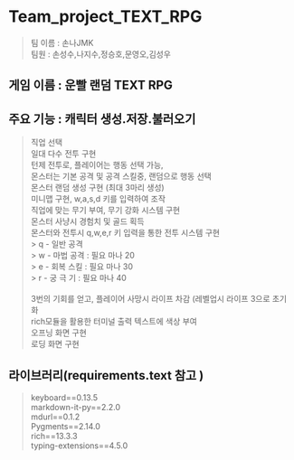 # Team_project_TEXT_RPG
>팀 이름 : 손나JMK
><br>팀원 : 손성수,나지수,정승호,문영오,김성우

## 게임 이름 : 운빨 랜덤 TEXT RPG
## 주요 기능 : 캐릭터 생성.저장.불러오기
>직업 선택
><br>일대 다수 전투 구현
><br>턴제 전투로, 플레이어는 행동 선택 가능,
><br>몬스터는 기본 공격 및 공격 스킬중, 랜덤으로 행동 선택
><br>몬스터 랜덤 생성 구현 (최대 3마리 생성)
><br>미니맵 구현, w,a,s,d 키를 입력하여 조작
><br>직업에 맞는 무기 부여, 무기 강화 시스템 구현
><br>몬스터 사냥시 경험치 및 골드 획득
><br>몬스터와 전투시 q,w,e,r 키 입력을 통한 전투 시스템 구현
><br> > q - 일반 공격
><br> > w - 마법 공격 : 필요 마나 20
><br> > e - 회복 스킬 : 필요 마나 30
><br> > r - 궁 극 기  : 필요 마나 40\
><br>3번의 기회를 얻고, 플레이어 사망시 라이프 차감 (레벨업시 라이프 3으로 초기화
><br>rich모듈을 활용한 터미널 출력 텍스트에 색상 부여
><br>오프닝 화면 구현
><br>로딩 화면 구현
           
## 라이브러리(requirements.text 참고 )
>keyboard==0.13.5
><br>markdown-it-py==2.2.0
><br>mdurl==0.1.2
><br>Pygments==2.14.0
><br>rich==13.3.3
><br>typing-extensions==4.5.0

           

